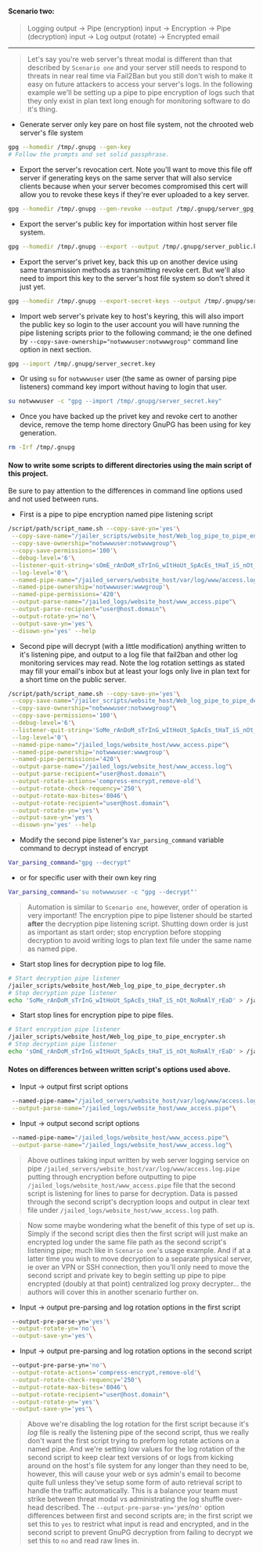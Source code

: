 #### Scenario two:

 > Logging output -> Pipe (encryption) input -> Encryption -> Pipe (decryption) input -> Log output (rotate) -> Encrypted email

-----

> Let's say you're web server's threat modal is different than that described by `Scenario one` and your server still needs to respond to threats in near real time via Fail2Ban but you still don't wish to make it easy on future attackers to access your server's logs. In the following example we'll be setting up a pipe to pipe encryption of logs such that they only exist in plan text long enough for monitoring software to do it's thing.

 - Generate server only key pare on host file system, not the chrooted web server's file system

```bash
gpg --homedir /tmp/.gnupg --gen-key
# Follow the prompts and set solid passphrase.
```

 - Export the server's revocation cert. Note you'll want to move this file off server if generating keys on the same server that will also service clients because when your server becomes compromised this cert will allow you to revoke these keys if they're ever uploaded to a key server.

```bash
gpg --homedir /tmp/.gnupg --gen-revoke --output /tmp/.gnupg/server_gpg_revoke.asci
```

 - Export the server's public key for importation within host server file system.

```bash
gpg --homedir /tmp/.gnupg --export --output /tmp/.gnupg/server_public.key
```

 - Export the server's privet key, back this up on another device using same transmission methods as transmitting revoke cert. But we'll also need to import this key to the server's host file system so don't shred it just yet.

```bash
gpg --homedir /tmp/.gnupg --export-secret-keys --output /tmp/.gnupg/server_secret.key
```

 - Import web server's private key to host's keyring, this will also import the public key so login to the user account you will have running the pipe listening scripts prior to the following command; ie the one defined by `--copy-save-ownership="notwwwuser:notwwwgroup"` command line option in next section.

```bash
gpg --import /tmp/.gnupg/server_secret.key
```

 - Or using `su` for `notwwwuser` user (the same as owner of parsing pipe listeners) command key import without having to login that user.

```bash
su notwwwuser -c "gpg --import /tmp/.gnupg/server_secret.key"
```

 - Once you have backed up the privet key and revoke cert to another device, remove the temp home directory GnuPG has been using for key generation.

```bash
rm -Irf /tmp/.gnupg
```

#### Now to write some scripts to different directories using the main script of this project.

Be sure to pay attention to the differences in command line options used and not used between runs.

 - First is a pipe to pipe encryption named pipe listening script

```bash
/script/path/script_name.sh --copy-save-yn='yes'\
 --copy-save-name="/jailer_scripts/website_host/Web_log_pipe_to_pipe_encrypter.sh"\
 --copy-save-ownership="notwwwuser:notwwwgroup"\
 --copy-save-permissions='100'\
 --debug-level='6'\
 --listener-quit-string='sOmE_rAnDoM_sTrInG_wItHoUt_SpAcEs_tHaT_iS_nOt_NoRmAlY_rEaD'\
 --log-level='0'\
 --named-pipe-name="/jailed_servers/website_host/var/log/www/access.log.pipe"\
 --named-pipe-ownership='notwwwuser:wwwgroup'\
 --named-pipe-permissions='420'\
 --output-parse-name="/jailed_logs/website_host/www_access.pipe"\
 --output-parse-recipient="user@host.domain"\
 --output-rotate-yn='no'\
 --output-save-yn='yes'\
 --disown-yn='yes' --help
```

 - Second pipe will decrypt (with a little modification) anything written to it's listening pipe, and output to a log file that fail2ban and other log monitoring services may read. Note the log rotation settings as stated may fill your email's inbox but at least your logs only live in plan text for a short time on the public server.

```bash
/script/path/script_name.sh --copy-save-yn='yes'\
 --copy-save-name="/jailer_scripts/website_host/Web_log_pipe_to_pipe_decrypter.sh"\
 --copy-save-ownership="notwwwuser:notwwwgroup"\
 --copy-save-permissions='100'\
 --debug-level='6'\
 --listener-quit-string='SoMe_rAnDoM_sTrInG_wItHoUt_SpAcEs_tHaT_iS_nOt_NoRmAlY_rEaD'\
 --log-level='0'\
 --named-pipe-name="/jailed_logs/website_host/www_access.pipe"\
 --named-pipe-ownership='notwwwuser:wwwgroup'\
 --named-pipe-permissions='420'\
 --output-parse-name="/jailed_logs/website_host/www_access.log"\
 --output-parse-recipient="user@host.domain"\
 --output-rotate-actions='compress-encrypt,remove-old'\
 --output-rotate-check-requency='250'\
 --output-rotate-max-bites='8046'\
 --output-rotate-recipient="user@host.domain"\
 --output-rotate-yn='yes'\
 --output-save-yn='yes'\
 --disown-yn='yes' --help
```

 - Modify the second pipe listener's `Var_parsing_command` variable command to decrypt instead of encrypt

```bash
Var_parsing_command="gpg --decrypt"
```

 - or for specific user with their own key ring

```bash
Var_parsing_command='su notwwwuser -c "gpg --decrypt"'
```

 > Automation is similar to `Scenario one`, however, order of operation is very important! The encryption pipe to pipe listener should be started **after** the decryption pipe listening script. Shutting down order is just as important as start order; stop encryption before stopping decryption to avoid writing logs to plan text file under the same name as named pipe.

 - Start stop lines for decryption pipe to log file.

```bash
# Start decryption pipe listener
/jailer_scripts/website_host/Web_log_pipe_to_pipe_decrypter.sh
# Stop decryption pipe listener
echo 'SoMe_rAnDoM_sTrInG_wItHoUt_SpAcEs_tHaT_iS_nOt_NoRmAlY_rEaD' > /jailed_logs/website_host/www_access.pipe
```

 - Start stop lines for encryption pipe to pipe files.

```bash
# Start encryption pipe listener
/jailer_scripts/website_host/Web_log_pipe_to_pipe_encrypter.sh
# Stop decryption pipe listener
echo 'sOmE_rAnDoM_sTrInG_wItHoUt_SpAcEs_tHaT_iS_nOt_NoRmAlY_rEaD' > /jailed_servers/website_host/var/log/www/access.log.pipe
```

#### Notes on differences between written script's options used above.

 - Input -> output first script options

```bash
 --named-pipe-name="/jailed_servers/website_host/var/log/www/access.log.pipe"\
 --output-parse-name="/jailed_logs/website_host/www_access.pipe"\
```

 - Input -> output second script options

```bash
 --named-pipe-name="/jailed_logs/website_host/www_access.pipe"\
 --output-parse-name="/jailed_logs/website_host/www_access.log"\
```

 > Above outlines taking input written by web server logging service on pipe `/jailed_servers/website_host/var/log/www/access.log.pipe` putting through encryption before outputting to pipe `/jailed_logs/website_host/www_access.pipe` file that the second script is listening for lines to parse for decryption. Data is passed through the second script's decryption loops and output in clear text file under `/jailed_logs/website_host/www_access.log` path.

 > Now some maybe wondering what the benefit of this type of set up is. Simply if the second script dies then the first script will just make an encrypted log under the same file path as the second script's listening pipe; much like in `Scenario one`'s usage example. And if at a latter time you wish to move decryption to a separate physical server, ie over an VPN or SSH connection, then you'll only need to move the second script and private key to begin setting up pipe to pipe encrypted (doubly at that point) centralized log proxy decrypter... the authors will cover this in another scenario further on.

 - Input -> output pre-parsing and log rotation options in the first script

```bash
 --output-pre-parse-yn='yes'\
 --output-rotate-yn='no'\
 --output-save-yn='yes'\
```

 - Input -> output pre-parsing and log rotation options in the second script

```bash
 --output-pre-parse-yn='no'\
 --output-rotate-actions='compress-encrypt,remove-old'\
 --output-rotate-check-requency='250'\
 --output-rotate-max-bites='8046'\
 --output-rotate-recipient="user@host.domain"\
 --output-rotate-yn='yes'\
 --output-save-yn='yes'\
```

 > Above we're disabling the log rotation for the first script because it's *log* file is really the listening pipe of the second script, thus we really don't want the first script trying to preform log rotate actions on a named pipe. And we're setting low values for the log rotation of the second script to keep clear text versions of or logs from kicking around on the host's file system for any longer than they need to be, however, this will cause your web or sys admin's email to become quite full unless they've setup some form of auto retrieval script to handle the traffic automatically. This is a balance your team must strike between threat modal vs administrating the log shuffle over-head described. The `--output-pre-parse-yn='`*yes/no*`'` option differences between first and second scripts are; in the first script we set this to `yes` to restrict what input is read and encrypted, and in the second script to prevent GnuPG decryption from failing to decrypt we set this to `no` and read raw lines in.

